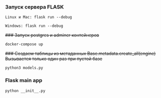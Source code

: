 ### Запуск сервера FLASK
```
Linux и Mac: flask run --debug

Windows: flask run --debug
```

~~### Запуск postgres и adminer контейнеров~~
```
docker-compose up
```
~~### Создаем таблицы из метаданных Base.metadata.create_all(engine)~~
~~Вызывается только один раз при пустой базе~~
```
python3 models.py
```
### Flask main app
```
python __init__.py
```

